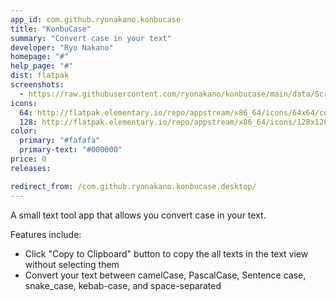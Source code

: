 ```yaml
---
app_id: com.github.ryonakano.konbucase
title: "KonbuCase"
summary: "Convert case in your text"
developer: "Ryo Nakano"
homepage: "#"
help_page: "#"
dist: flatpak
screenshots:
  - https://raw.githubusercontent.com/ryonakano/konbucase/main/data/Screenshot.png
icons:
  64: http://flatpak.elementary.io/repo/appstream/x86_64/icons/64x64/com.github.ryonakano.konbucase.png
  128: http://flatpak.elementary.io/repo/appstream/x86_64/icons/128x128/com.github.ryonakano.konbucase.png
color:
  primary: "#fafafa"
  primary-text: "#000000"
price: 0
releases:

redirect_from: /com.github.ryonakano.konbucase.desktop/
---
```


<p>A small text tool app that allows you convert case in your text.</p>
<p>Features include:</p>
<ul>
<li>Click "Copy to Clipboard" button to copy the all texts in the text view without selecting them</li>
<li>Convert your text between camelCase, PascalCase, Sentence case, snake_case, kebab-case, and space-separated</li>
</ul>